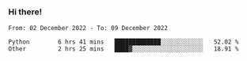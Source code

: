 ### Hi there!

<!--START_SECTION:waka-->

```text
From: 02 December 2022 - To: 09 December 2022

Python        6 hrs 41 mins   █████████████░░░░░░░░░░░░   52.02 %
Other         2 hrs 25 mins   ████▓░░░░░░░░░░░░░░░░░░░░   18.91 %
```

<!--END_SECTION:waka-->
